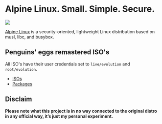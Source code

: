 # Alpine Linux. Small. Simple. Secure.
![](/img/alpine.svg)

[Alpine Linux](https://alpinelinux.org/) is a security-oriented, lightweight Linux distribution based on musl, libc, and busybox.

## Penguins' eggs remastered ISO's
All ISO's have their user credentials set to ```live/evolution``` and ```root/evolution```.

* [ISOs](https://drive.google.com/drive/folders/1Wc07Csh8kJvqENj3oL-VDBU3E6eA9CLU)
* [Packages](https://drive.google.com/drive/folders/12JC5NnQommdlOLpclpW-8hUfsbV-o-v0)

## Disclaim
__Please note what this project is in no way connected to the original distro in any official way, it’s just my personal experiment.__
